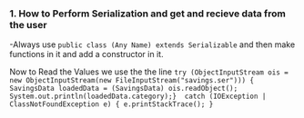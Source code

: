 ### 1. How to Perform Serialization and get and recieve data from the user
-Always use `public class (Any Name) extends Serializable` and then make functions in it and add a constructor in it.

Now to Read the Values we use the the line 
`try (ObjectInputStream ois = new ObjectInputStream(new FileInputStream("savings.ser"))) {
SavingsData loadedData = (SavingsData) ois.readObject();
System.out.println(loadedData.category);} 
catch (IOException | ClassNotFoundException e) {
e.printStackTrace();
}`
        
